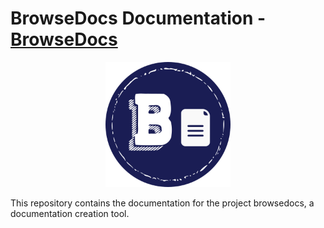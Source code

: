 # BrowseDocs Documentation - [BrowseDocs](https://browsedocs.com)

<p align="center">
  <img src="https://github.com/PaulleDemon/BrowseDocs/raw/master/logos/browsedocs.svg" alt="CupidCues icon" width="200px" height="200px"/>
</p>

This repository contains the documentation for the project browsedocs, a documentation creation tool.